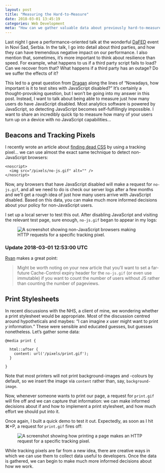 ```yaml
---
layout: post
title: "Measuring the Hard-to-Measure"
date: 2018-03-01 13:45:19
categories: Web Development
meta: "How can we gather valuable data about previously hard-to-measure things?"
---
```


Last night I gave a performance-oriented talk at the wonderful
[DaFED](https://dafed.org/) event in Novi Sad, Serbia. In the talk, I go into
detail about third parties, and how they can have tremendous negative impact on
our performance. I also mention that, sometimes, it’s more important to think
about resilience than speed. For example, what happens to us if a third party
script fails to load? Can we recover from that? What happens if a third party
has an outage? Do we suffer the effects of it?

This led to a great question from [Dragan](https://twitter.com/draganeror) along
the lines of <q>Nowadays, how important is it to test sites with JavaScript
disabled?</q> It’s certainly a thought-provoking question, but I won’t be going
into my answer in this post. Instead, I want to talk about being able to measure
just how many users do have JavaScript disabled. Most analytics software is
powered by JavaScript, so detecting JavaScript becomes self-fulfillingly
impossible. I want to share an incredibly quick tip to measure how many of your
users turn up on a device with no JavaScript capabilities…

## Beacons and Tracking Pixels

I recently wrote an article about [finding dead CSS](/2018/01/finding-dead-css/)
by using a tracking pixel… we can use almost the exact same technique to detect
non-JavaScript browsers:

```
<noscript>
  <img src="/pixels/no-js.gif" alt="" />
</noscript>
```

Now, any browsers that have JavaScript disabled will make a request for
`no-js.gif`, and all we need to do is check our server logs after a few months
and we’ll get a rough idea of just how many users arrive with JavaScript
disabled. Based on this data, you can make much more informed decisions about
your policy for non-JavaScript users.

I set up a local server to test this out. After disabling JavaScript and
visiting the relevant test page, sure enough, `no-js.gif` began to appear in my
logs:

<figure>
  <img src="/wp-content/uploads/2018/03/screenshot-no-js.png" alt="A screenshot
  showing non-JavaScript browsers making HTTP requests for a specific tracking
  pixel." />
</figure>

### Update 2018-03-01 12:53:00 UTC

[Ryan](https://twitter.com/RyanTownsend) makes a great point:

> Might be worth noting on your new article that you’ll want to set a far-future
> Cache-Control expiry header for the `no-js.gif` (or even use immutable) if you
> want to count the number of users without JS rather than counting the number
> of pageviews.

## Print Stylesheets

In recent discussions with the NHS, a client of mine, we wondering whether
a print stylesheet would be appropriate. Most of the discussion centred around
hypotheticals and maybes: <q>I can imagine <var>x</var> user might want to print
<var>y</var> information.</q> These were sensible and educated guesses, but
guesses nonetheless. Let’s gather some data:

```
@media print {

  html::after {
    content: url('/pixels/print.gif');
  }

}
```

Note that most printers will not print background-images and -colours by
default, so we insert the image via `content` rather than, say,
`background-image`.

Now, whenever someone wants to print our page, a request for `print.gif` will
fire off and we can capture that information: we can make informed decisions
about if and how to implement a print stylesheet, and how much effort we should
put into it.

Once again, I built a quick demo to test it out. Expectedly, as soon as I hit
&#x2318;+P, a request for `print.gif` fires off:

<figure>
  <img src="/wp-content/uploads/2018/03/screenshot-print.png" alt="A screenshot
  showing how printing a page makes an HTTP request for a specific tracking
  pixel." />
</figure>

While tracking pixels are far from a new idea, there are creative ways in which
we can use them to collect data useful to developers. Once the data is gathered,
we can begin to make much more informed decisions about how we work.
